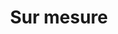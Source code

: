 ---
title: Sur mesure
description: "Custom packaging helps your product standout. Add your brand to everything you sell with personalized packaging from Performance Plastics."
lead: "We offer custom-made solutions to meet your needs, and we assist you from idea to finished product. Scroll down for a step by step guide and contact us to schedule a consultation."
---